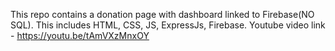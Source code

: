 This repo contains a donation page with dashboard linked to Firebase(NO SQL).
This includes HTML, CSS, JS, ExpressJs, Firebase.
Youtube video link - https://youtu.be/tAmVXzMnxOY
